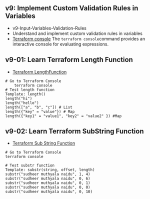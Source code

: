 ## v9: Implement Custom Validation Rules in Variables 
- v9-Input-Variables-Validation-Rules
- Understand and implement custom validation rules in variables
- [Terraform console](https://www.terraform.io/docs/cli/commands/console.html) The `terraform console`command provides an interactive console for evaluating expressions.

## v9-01: Learn Terraform Length Function
- [Terraform LengthFunction](https://www.terraform.io/docs/language/functions/length.html)

```t  
# Go to Terraform Console
    terraform console
# Test length function
Template: length()
length("hi")
length("hello")
length(["a", "b", "c"]) # List
length({"key" = "value"}) # Map
length({"key1" = "value1", "key2" = "value2" }) #Map
```

## v9-02: Learn Terraform SubString Function
- [Terraform Sub String Function](https://www.terraform.io/docs/language/functions/substr.html)
```t
# Go to Terraform Console
terraform console

# Test substr function
Template: substr(string, offset, length)
substr("sudheer muthyala naidu", 1, 4)
substr("sudheer muthyala naidu", 0, 6)
substr("sudheer muthyala naidu", 0, 1)
substr("sudheer muthyala naidu", 0, 0)
substr("sudheer muthyala naidu", 0, 10)
```

